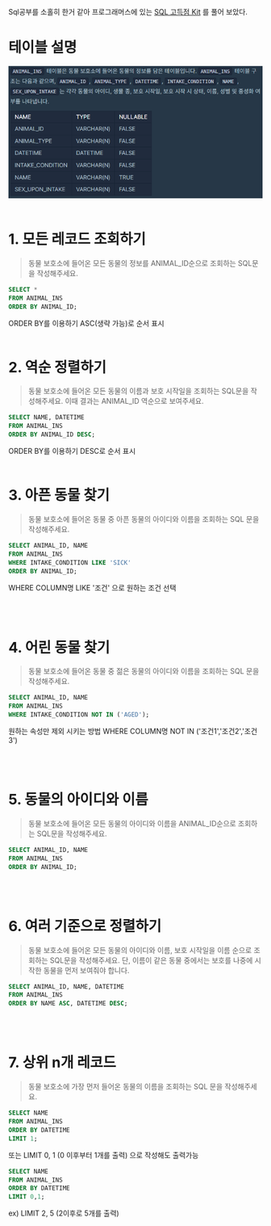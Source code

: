 
Sql공부를 소홀히 한거 같아 프로그래머스에 있는 
<a href="https://programmers.co.kr/learn/challenges?tab=sql_practice_kit">
SQL 고득점 Kit</a> 를 풀어 보았다.

# 테이블 설명
![](./img/1.png)
<br/>
<br/>

# 1. 모든 레코드 조회하기
> 동물 보호소에 들어온 모든 동물의 정보를 ANIMAL_ID순으로 조회하는 SQL문을 작성해주세요.
```SQL
SELECT * 
FROM ANIMAL_INS 
ORDER BY ANIMAL_ID;
```
ORDER BY를 이용하기 ASC(생략 가능)로 순서 표시
<br/><br/>

# 2. 역순 정렬하기
> 동물 보호소에 들어온 모든 동물의 이름과 보호 시작일을 조회하는 SQL문을 작성해주세요. 이때 결과는 ANIMAL_ID 역순으로 보여주세요.

```SQL
SELECT NAME, DATETIME 
FROM ANIMAL_INS 
ORDER BY ANIMAL_ID DESC;
```
ORDER BY를 이용하기 DESC로 순서 표시
<br/><br/>

# 3. 아픈 동물 찾기
> 동물 보호소에 들어온 동물 중 아픈 동물의 아이디와 이름을 조회하는 SQL 문을 작성해주세요.

```SQL
SELECT ANIMAL_ID, NAME 
FROM ANIMAL_INS 
WHERE INTAKE_CONDITION LIKE 'SICK' 
ORDER BY ANIMAL_ID;
```
WHERE COLUMN명 LIKE '조건' 으로 원하는 조건 선택
 
<br/><br/>

# 4. 어린 동물 찾기
> 동물 보호소에 들어온 동물 중 젊은 동물의 아이디와 이름을 조회하는 SQL 문을 작성해주세요. 
```SQL
SELECT ANIMAL_ID, NAME
FROM ANIMAL_INS 
WHERE INTAKE_CONDITION NOT IN ('AGED');
```
원하는 속성만 제외 시키는 방법 WHERE COLUMN명 NOT IN ('조건1','조건2','조건3')

<br/><br/>

# 5. 동물의 아이디와 이름
> 동물 보호소에 들어온 모든 동물의 아이디와 이름을 ANIMAL_ID순으로 조회하는 SQL문을 작성해주세요.
```SQL
SELECT ANIMAL_ID, NAME 
FROM ANIMAL_INS 
ORDER BY ANIMAL_ID;
```


<br/><br/>

# 6. 여러 기준으로 정렬하기
> 동물 보호소에 들어온 모든 동물의 아이디와 이름, 보호 시작일을 이름 순으로 조회하는 SQL문을 작성해주세요. 단, 이름이 같은 동물 중에서는 보호를 나중에 시작한 동물을 먼저 보여줘야 합니다.
```SQL
SELECT ANIMAL_ID, NAME, DATETIME
FROM ANIMAL_INS 
ORDER BY NAME ASC, DATETIME DESC;
```
<br/><br/>

# 7. 상위 n개 레코드
> 동물 보호소에 가장 먼저 들어온 동물의 이름을 조회하는 SQL 문을 작성해주세요.
```SQL
SELECT NAME
FROM ANIMAL_INS
ORDER BY DATETIME
LIMIT 1;
```
또는 LIMIT 0, 1 (0 이후부터 1개를 출력) 으로 작성해도 출력가능
```SQL
SELECT NAME
FROM ANIMAL_INS
ORDER BY DATETIME
LIMIT 0,1;
``` 
ex) LIMIT 2, 5 (2이후로 5개를 출력)
<br/><br/>
